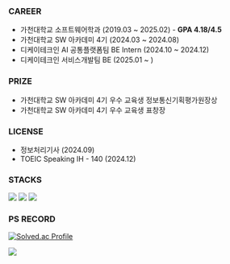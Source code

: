 ### CAREER
* 가천대학교 소프트웨어학과 (2019.03 ~ 2025.02) - **GPA 4.18/4.5**
* 가천대학교 SW 아카데미 4기 (2024.03 ~ 2024.08)
* 디케이테크인 AI 공통플랫폼팀 BE Intern (2024.10 ~ 2024.12)
* 디케이테크인 서비스개발팀 BE (2025.01 ~ )

### PRIZE
* 가천대학교 SW 아카데미 4기 우수 교육생 정보통신기획평가원장상
* 가천대학교 SW 아카데미 4기 우수 교육생 표창장

### LICENSE
* 정보처리기사 (2024.09)
* TOEIC Speaking IH - 140 (2024.12)

### STACKS
<img src="https://img.shields.io/badge/java-007396?style=for-the-badge&logo=java&logoColor=white">
<img src="https://img.shields.io/badge/mysql-4479A1?style=for-the-badge&logo=mysql&logoColor=white">
<img src="https://img.shields.io/badge/spring-6DB33F?style=for-the-badge&logo=spring&logoColor=white"> 

### PS RECORD
[![Solved.ac Profile](http://mazassumnida.wtf/api/v2/generate_badge?boj=ht0729)](https://solved.ac/ht0729/)

[![](https://banner.codetree.ai/v1/banner/ht0729)](https://www.codetree.ai/profiles/ht0729)
